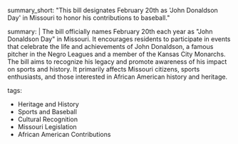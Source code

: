 summary_short: "This bill designates February 20th as 'John Donaldson Day' in Missouri to honor his contributions to baseball."

summary: |
  The bill officially names February 20th each year as "John Donaldson Day" in Missouri. It encourages residents to participate in events that celebrate the life and achievements of John Donaldson, a famous pitcher in the Negro Leagues and a member of the Kansas City Monarchs. The bill aims to recognize his legacy and promote awareness of his impact on sports and history. It primarily affects Missouri citizens, sports enthusiasts, and those interested in African American history and heritage.

tags:
  - Heritage and History
  - Sports and Baseball
  - Cultural Recognition
  - Missouri Legislation
  - African American Contributions
